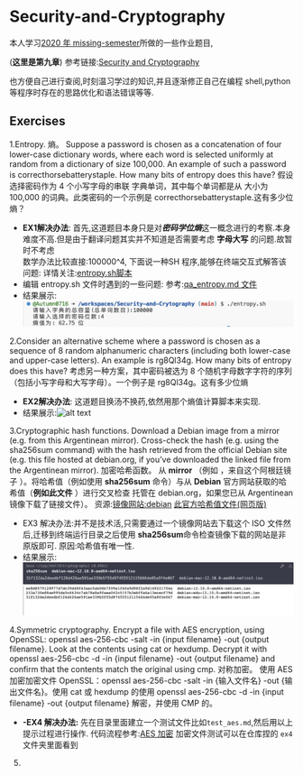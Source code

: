 # Security-and-Cryptography
本人学习[2020 年 missing-semester](https://missing.csail.mit.edu/2020/)所做的一些作业题目,

(**这里是第九章**)
参考链接:[Security and Cryptography](https://missing.csail.mit.edu/2020/security/)

也方便自己进行查阅,时刻温习学过的知识,并且逐渐修正自己在编程 shell,python 等程序时存在的思路优化和语法错误等等.


## Exercises 

1.Entropy.  熵。
Suppose a password is chosen as a concatenation of four lower-case dictionary words, where each word is selected uniformly at random from a dictionary of size 100,000. An example of such a password is correcthorsebatterystaple. How many bits of entropy does this have?
假设选择密码作为 4 个小写字母的串联 字典单词，其中每个单词都是从 大小为 100,000 的词典。此类密码的一个示例是 correcthorsebatterystaple.这有多少位熵？
- **EX1解决办法**:
首先,这道题目本身只是对***密码学位熵***这一概念进行的考察.本身难度不高.但是由于翻译问题其实并不知道是否需要考虑 **字母大写** 的问题.故暂时不考虑        
    数学办法比较直接:100000^4,
    下面说一种SH 程序,能够在终端交互式解答该问题:
    详情关注:[entropy.sh脚本](./entropy.sh)
- 编辑 entropy.sh 文件时遇到的一些问题:
参考:[qa_entropy.md 文件](qa_entropy.md)
- 结果展示:
![alt text](images/image.png)


2.Consider an alternative scheme where a password is chosen as a sequence of 8 random alphanumeric characters (including both lower-case and upper-case letters). An example is rg8Ql34g. How many bits of entropy does this have?
考虑另一种方案，其中密码被选为 8 个随机字母数字字符的序列（包括小写字母和大写字母）。一个例子是 rg8Ql34g。这有多少位熵

- **EX2解决办法**:
这道题目换汤不换药,依然用那个熵值计算脚本来实现.
- 结果展示:![alt text](images/image1.png)

3.Cryptographic hash functions. Download a Debian image from a mirror (e.g. from this Argentinean mirror). Cross-check the hash (e.g. using the sha256sum command) with the hash retrieved from the official Debian site (e.g. this file hosted at debian.org, if you’ve downloaded the linked file from the Argentinean mirror).
加密哈希函数。 从 **mirror** （例如 ，来自这个阿根廷镜子 ）。将哈希值（例如使用 **sha256sum** 命令）与从 **Debian** 官方网站获取的哈希值（**例如此文件** ）进行交叉检查 托管在 debian.org，如果您已从 Argentinean 镜像下载了链接文件）。
资源:[镜像网站:debian](https://www.debian.org/CD/http-ftp/)
[此官方哈希值文件(网页版)](https://cdimage.debian.org/debian-cd/current/amd64/iso-cd/SHA256SUMS)

- EX3 解决办法:并不是技术活,只需要通过一个镜像网站去下载这个 ISO 文件然后,迁移到终端运行目录之后使用 **sha256sum**命令检查镜像下载的网站是非原版即可.
  原因:哈希值有唯一性.
- 结果展示:
![alt text](image.png)
![alt text](image-1.png)


4.Symmetric cryptography. Encrypt a file with AES encryption, using OpenSSL: openssl aes-256-cbc -salt -in {input filename} -out {output filename}. Look at the contents using cat or hexdump. Decrypt it with openssl aes-256-cbc -d -in {input filename} -out {output filename} and confirm that the contents match the original using cmp.
对称加密。 使用 AES 加密加密文件 OpenSSL：openssl aes-256-cbc -salt -in {输入文件名} -out {输出文件名}。使用 cat 或 hexdump 的使用 openssl aes-256-cbc -d -in {input filename} -out {output filename} 解密，并使用 CMP 的。
- **-EX4 解决办法:**
  先在目录里面建立一个测试文件比如`test_aes.md`,然后用以上提示过程进行操作.
  代码流程参考:[AES 加密](aescrypt.md)
  加密文件测试可以在仓库捏的 `ex4`文件夹里面看到

5.